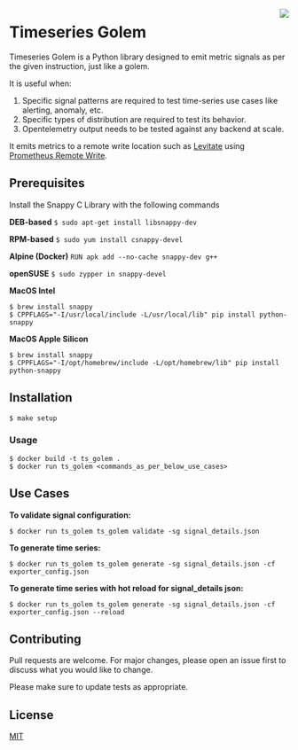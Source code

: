<a href="https://last9.io"><img src="https://last9.github.io/assets/last9-github-badge.svg" align="right" /></a>

# Timeseries Golem

Timeseries Golem is a Python library designed to emit metric signals as per the given instruction, just like a golem.

It is useful when:
1. Specific signal patterns are required to test time-series use cases like alerting, anomaly, etc.
2. Specific types of distribution are required to test its behavior.
3. Opentelemetry output needs to be tested against any backend at scale.

It emits metrics to a remote write location such as [Levitate](https://last9.io/levitate-tsdb) using [Prometheus Remote Write](https://last9.io/blog/what-is-prometheus-remote-write/).


## Prerequisites
Install the Snappy C Library with the following commands

**DEB-based**
`$ sudo apt-get install libsnappy-dev`

**RPM-based** `$ sudo yum install csnappy-devel`

**Alpine (Docker)** `RUN apk add --no-cache snappy-dev g++`

**openSUSE** `$ sudo zypper in snappy-devel`

**MacOS Intel**
```shell
$ brew install snappy
$ CPPFLAGS="-I/usr/local/include -L/usr/local/lib" pip install python-snappy
```

**MacOS Apple Silicon**
```shell
$ brew install snappy
$ CPPFLAGS="-I/opt/homebrew/include -L/opt/homebrew/lib" pip install python-snappy
```

## Installation

```shell
$ make setup
```
### Usage

```shell
$ docker build -t ts_golem .
$ docker run ts_golem <commands_as_per_below_use_cases>
```

## Use Cases
**To validate signal configuration:**

```shell
$ docker run ts_golem ts_golem validate -sg signal_details.json
```
**To generate time series:**
```shell
$ docker run ts_golem ts_golem generate -sg signal_details.json -cf exporter_config.json
```
**To generate time series with hot reload for signal_details json:**
```shell
$ docker run ts_golem ts_golem generate -sg signal_details.json -cf exporter_config.json --reload
```

## Contributing

Pull requests are welcome. For major changes, please open an issue first
to discuss what you would like to change.

Please make sure to update tests as appropriate.

## License
[MIT](https://choosealicense.com/licenses/mit/)
